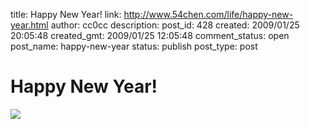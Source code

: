 title: Happy New Year!
link: http://www.54chen.com/life/happy-new-year.html
author: cc0cc
description: 
post_id: 428
created: 2009/01/25 20:05:48
created_gmt: 2009/01/25 12:05:48
comment_status: open
post_name: happy-new-year
status: publish
post_type: post

# Happy New Year!

![](/wp-content/uploads/2009/01/2009.jpg)
